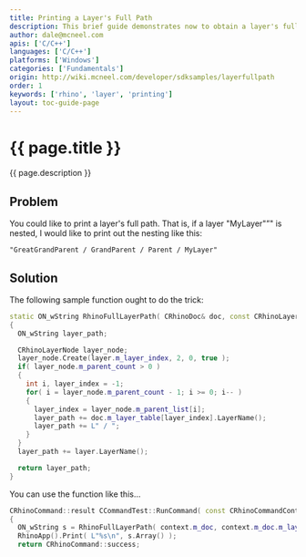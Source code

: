 ```yaml
---
title: Printing a Layer's Full Path
description: This brief guide demonstrates now to obtain a layer's full path using C/C++.
author: dale@mcneel.com
apis: ['C/C++']
languages: ['C/C++']
platforms: ['Windows']
categories: ['Fundamentals']
origin: http://wiki.mcneel.com/developer/sdksamples/layerfullpath
order: 1
keywords: ['rhino', 'layer', 'printing']
layout: toc-guide-page
---
```


# {{ page.title }}

{{ page.description }}

## Problem

You could like to print a layer's full path.  That is, if a layer "MyLayer"”" is nested, I would like to print out the nesting like this:

`"GreatGrandParent / GrandParent / Parent / MyLayer"`

## Solution

The following sample function ought to do the trick:

```cpp
static ON_wString RhinoFullLayerPath( CRhinoDoc& doc, const CRhinoLayer& layer )
{
  ON_wString layer_path;

  CRhinoLayerNode layer_node;
  layer_node.Create(layer.m_layer_index, 2, 0, true );
  if( layer_node.m_parent_count > 0 )
  {
    int i, layer_index = -1;
    for( i = layer_node.m_parent_count - 1; i >= 0; i-- )
    {
      layer_index = layer_node.m_parent_list[i];
      layer_path += doc.m_layer_table[layer_index].LayerName();
      layer_path += L" / ";
    }
  }
  layer_path += layer.LayerName();

  return layer_path;
}
```

You can use the function like this...

```cpp
CRhinoCommand::result CCommandTest::RunCommand( const CRhinoCommandContext& context )
{
  ON_wString s = RhinoFullLayerPath( context.m_doc, context.m_doc.m_layer_table.CurrentLayer() );
  RhinoApp().Print( L"%s\n", s.Array() );
  return CRhinoCommand::success;
```
